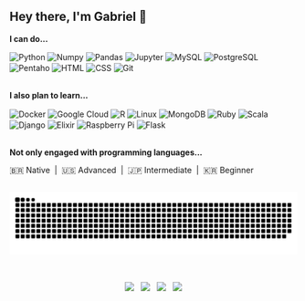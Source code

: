 ## Hey there, I'm Gabriel 👋

<!-- 
<div align="center">
  <img height="180em" src="https://github-readme-stats.vercel.app/api?username=gabrielcnog&show_icons=true&theme=dark&include_all_commits=true&count_private=true&bg_color=22272D&icon_color=C8D1D9&custom_title=My GitHub Stats"/>
  <img height="180em" src="https://github-readme-stats.vercel.app/api/top-langs/?username=gabrielcnog&layout=compact&langs_count=7&theme=dark&bg_color=22272D&icon_color=C8D1D9"/>
</div>
  
## 
-->  

<b>I can do...</b>
<div class="lang" style="display: inline_block">
  <img align="center" alt="Python" title="Python" height="30" width="40" src="https://cdn.jsdelivr.net/gh/devicons/devicon/icons/python/python-plain.svg">
  <img align="center" alt="Numpy" title="Numpy" height="30" width="40" src="https://cdn.jsdelivr.net/gh/devicons/devicon/icons/numpy/numpy-original.svg">
  <img align="center" alt="Pandas" title="Pandas" height="30" width="40" src="https://cdn.jsdelivr.net/gh/devicons/devicon/icons/pandas/pandas-original.svg">
  <img align="center" alt="Jupyter" title="Jupyter" height="30" width="40" src="https://cdn.jsdelivr.net/gh/devicons/devicon/icons/jupyter/jupyter-original.svg">
  <img align="center" alt="MySQL" title="MySQL" height="30" width="40" src="https://cdn.jsdelivr.net/gh/devicons/devicon/icons/mysql/mysql-plain.svg">
  <img align="center" alt="PostgreSQL" title="PostgreSQL" height="30" width="40" src="https://cdn.jsdelivr.net/gh/devicons/devicon/icons/postgresql/postgresql-plain.svg">
  <img align="center" alt="Pentaho" title="Pentaho" height="30" width="32" src="https://lh3.googleusercontent.com/pw/AM-JKLWrOH3L8OAXr_v_4gsrPhpEU9hAl19WCn34QH3p1wVVDEzuHQy3yPS5Uraxce17iqWm17DuGrjjFWDkRDNwgNVOmz5KKPJq02GNHgoDsUqEpfNaFOlXY4gMIqTwXSvQkZduGxs7UqVPR1iRfqgsiP5y3Q=w667-h634-no?authuser=0">
  <img align="center" alt="HTML" title="HTML" height="30" width="40" src="https://cdn.jsdelivr.net/gh/devicons/devicon/icons/html5/html5-plain.svg">
  <img align="center" alt="CSS" title="CSS" height="30" width="40" src="https://cdn.jsdelivr.net/gh/devicons/devicon/icons/css3/css3-plain.svg">
  <img align="center" alt="Git" title="Git" height="30" width="40" src="https://cdn.jsdelivr.net/gh/devicons/devicon/icons/git/git-plain.svg">
</div>

<br><b>I also plan to learn...</b>
<div class="lang" style="display: inline_block">
  <img align="center" alt="Docker" title="Docker" height="30" width="40" src="https://cdn.jsdelivr.net/gh/devicons/devicon/icons/docker/docker-plain.svg">
  <img align="center" alt="Google Cloud" title="Google Cloud" height="30" width="40" src="https://cdn.jsdelivr.net/gh/devicons/devicon/icons/googlecloud/googlecloud-plain.svg">
  <img align="center" alt="R" title="R" height="30" width="40" src="https://cdn.jsdelivr.net/gh/devicons/devicon/icons/r/r-original.svg">
  <img align="center" alt="Linux" title="Linux" height="30" width="40" src="https://cdn.jsdelivr.net/gh/devicons/devicon/icons/linux/linux-original.svg">
  <img align="center" alt="MongoDB" title="MongoDB" height="30" width="40" src="https://cdn.jsdelivr.net/gh/devicons/devicon/icons/mongodb/mongodb-original.svg">
  <img align="center" alt="Ruby" title="Ruby" height="30" width="40" src="https://cdn.jsdelivr.net/gh/devicons/devicon/icons/ruby/ruby-plain.svg">
  <img align="center" alt="Scala" title="Scala" height="30" width="40" src="https://cdn.jsdelivr.net/gh/devicons/devicon/icons/scala/scala-original.svg">
  <img align="center" alt="Django" title="Django" height="30" width="40" src="https://cdn.jsdelivr.net/gh/devicons/devicon/icons/django/django-plain.svg">
  <img align="center" alt="Elixir" title="Elixir" height="30" width="40" src="https://cdn.jsdelivr.net/gh/devicons/devicon/icons/elixir/elixir-original.svg">
  <img align="center" alt="Raspberry Pi" title="Raspberry Pi" height="30" width="40" src="https://cdn.jsdelivr.net/gh/devicons/devicon/icons/raspberrypi/raspberrypi-original.svg">
  <img align="center" alt="Flask" title="Flask" height="30" width="40" src="https://cdn.jsdelivr.net/gh/devicons/devicon/icons/flask/flask-original.svg">
</div>
  
<br><b>Not only engaged with programming languages...</b>
<div>
  🇧🇷 Native&nbsp;&nbsp;|&nbsp;&nbsp;🇺🇸 Advanced&nbsp;&nbsp;|&nbsp;&nbsp;🇯🇵 Intermediate&nbsp;&nbsp;|&nbsp;&nbsp;🇰🇷 Beginner
</div>

##

![Snake animation](https://github.com/gabrielcnog/gabrielcnog/blob/output/github-contribution-grid-snake.svg)

<br><div align="center">
   <a href = "https://github.com/gabrielcnog"><img height="24" src="https://img.shields.io/github/followers/gabrielcnog?style=social" target="_blank"></a>&nbsp;&nbsp;
   <a href = "https://www.codewars.com/users/gabrielcnog/"><img height="24" src="https://badgen.net/badge/:subject/Codewars/terminal?labelColor=B0351E&icon=https://svgshare.com/i/cAi.svg&label=&color=B0351E" target="_blank"></a>&nbsp;&nbsp;
   <a href = "https://www.linkedin.com/in/gabrielcnog/"><img height="24" src="https://badgen.net/badge/:subject/Linkedin/terminal?labelColor=0B65C2&icon=https://svgshare.com/i/c9V.svg&label=&color=0B65C2" target="_blank"></a>&nbsp;&nbsp;
   <a href = "mailto:gabriel.c.nog@gmail.com"><img height="24" src="https://badgen.net/badge/:subject/E-mail/terminal?labelColor=EA4335&icon=https://svgshare.com/i/c8Q.svg&label=&color=EA4335" target="_blank"></a>
</div>
